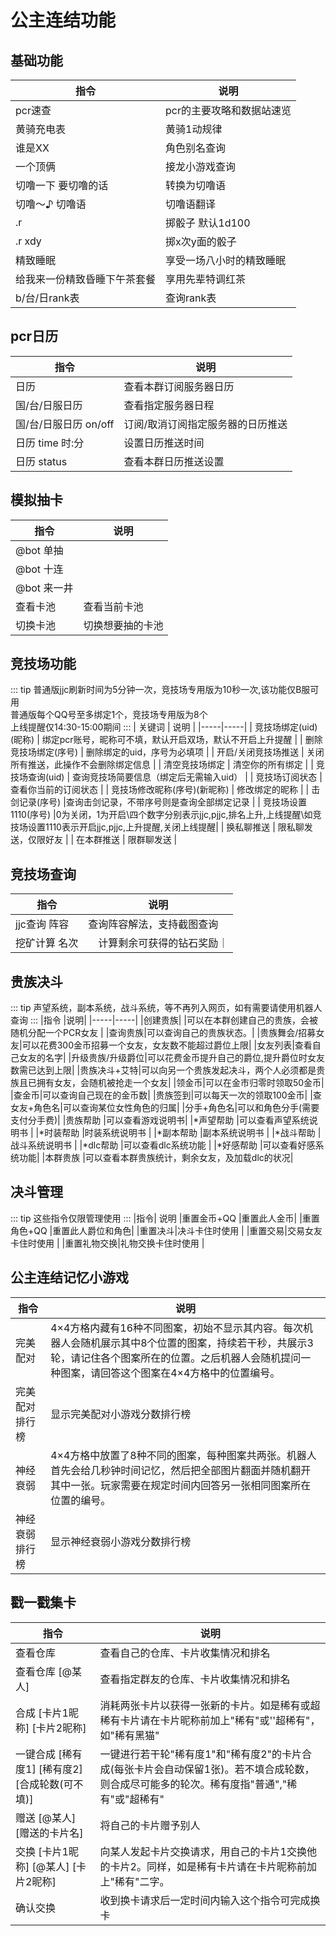 # 公主连结功能

## 基础功能

|指令 |说明|
|-----|-----|
| pcr速查|pcr的主要攻略和数据站速览|
| 黄骑充电表 | 黄骑1动规律|
| 谁是XX |角色别名查询|
| 一个顶俩 |接龙小游戏查询|
| 切噜一下 要切噜的话|转换为切噜语|
| 切噜～♪ 切噜语|切噜语翻译|
| .r |掷骰子 默认1d100|
| .r xdy| 掷x次y面的骰子|
| 精致睡眠| 享受一场八小时的精致睡眠|
| 给我来一份精致昏睡下午茶套餐 |享用先辈特调红茶|
| b/台/日rank表|查询rank表|

## pcr日历
|指令 |说明|
|-----|-----|
|日历| 查看本群订阅服务器日历|
|国/台/日服日历| 查看指定服务器日程|
|国/台/日服日历 on/off | 订阅/取消订阅指定服务器的日历推送|
|日历 time 时:分| 设置日历推送时间|
|日历 status | 查看本群日历推送设置|

## 模拟抽卡

|指令 |说明|
|-----|-----|
|@bot 单抽|  |
|@bot 十连|  |
|@bot 来一井 |  |
|查看卡池| 查看当前卡池|
|切换卡池 | 切换想要抽的卡池|

## 竞技场功能
::: tip
普通版jjc刷新时间为5分钟一次，竞技场专用版为10秒一次,该功能仅B服可用\
普通版每个QQ号至多绑定1个，竞技场专用版为8个\
上线提醒仅14:30-15:00期间
:::
| 关键词             | 说明                                                                           |
|-----|-----|
| 竞技场绑定(uid)(昵称)        | 绑定pcr账号，昵称可不填，默认开启双场，默认不开启上升提醒                  |
| 删除竞技场绑定(序号)         | 删除绑定的uid，序号为必填项                                              |
| 开启/关闭竞技场推送          | 关闭所有推送，此操作不会删除绑定信息                                      |
| 清空竞技场绑定               | 清空你的所有绑定                                                        |
| 竞技场查询(uid)              | 查询竞技场简要信息（绑定后无需输入uid）                                  |
| 竞技场订阅状态               |查看你当前的订阅状态                                                     |
| 竞技场修改昵称(序号)(新昵称)  | 修改绑定的昵称                                                          |
| 击剑记录(序号)               |查询击剑记录，不带序号则是查询全部绑定记录                                 |
| 竞技场设置1110(序号)         |0为关闭，1为开启\四个数字分别表示jjc,pjjc,排名上升,上线提醒\如竞技场设置1110表示开启jjc,pjjc,上升提醒,关闭上线提醒|
| 换私聊推送                   | 限私聊发送，仅限好友                                                    |
| 在本群推送                   | 限群聊发送                                                             |

## 竞技场查询

|指令 |说明|
|-----|-----|
| jjc查询 阵容 | 查询阵容解法，支持截图查询 |
| 挖矿计算 名次|　计算剩余可获得的钻石奖励｜


## 贵族决斗

::: tip
声望系统，副本系统，战斗系统，等不再列入网页，如有需要请使用机器人查询
:::
|指令 |说明|
|-----|-----|
|创建贵族| |可以在本群创建自己的贵族，会被随机分配一个PCR女友 | 
|查询贵族|可以查询自己的贵族状态。|
|贵族舞会/招募女友|可以花费300金币招募一个女友，女友数不能超过爵位上限| 
|女友列表|查看自己女友的名字| 
|升级贵族/升级爵位|可以花费金币提升自己的爵位,提升爵位时女友数需已达到上限| 
|贵族决斗+艾特|可以向另一个贵族发起决斗，两个人必须都是贵族且已拥有女友，会随机被抢走一个女友| 
|领金币|可以在金市归零时领取50金币| 
|查金币|可以查询自己现在的金币数| 
|贵族签到|可以每天一次的领取100金币| 
|查女友+角色名|可以查询某位女性角色的归属| 
|分手+角色名|可以和角色分手(需要支付分手费)| 
|贵族帮助 |可以查看游戏说明书| 
|*声望帮助 |可以查看声望系统说明书 |
|*时装帮助 |时装系统说明书 |
|*副本帮助 |副本系统说明书 |
|*战斗帮助 |战斗系统说明书 |
|*dlc帮助 |可以查看dlc系统功能 |
|*好感帮助 |可以查看好感系统功能| 
|本群贵族 |可以查看本群贵族统计，剩余女友，及加载dlc的状况|

## 决斗管理

::: tip 
这些指令仅限管理使用
:::
|指令| 说明 
|重置金币+QQ |重置此人金币|
|重置角色+QQ |重置此人爵位和角色| 
|重置决斗|决斗卡住时使用 |
|重置交易|交易女友卡住时使用 |
|重置礼物交换|礼物交换卡住时使用 |


## 公主连结记忆小游戏

|指令|说明|
|-----|-----|
|完美配对|4×4方格内藏有16种不同图案，初始不显示其内容。每次机器人会随机展示其中8个位置的图案，持续若干秒，共展示3轮，请记住各个图案所在的位置。之后机器人会随机提问一种图案，请回答这个图案在4×4方格中的位置编号。|
|完美配对排行榜|显示完美配对小游戏分数排行榜|
|神经衰弱|4×4方格中放置了8种不同的图案，每种图案共两张。机器人首先会给几秒钟时间记忆，然后把全部图片翻面并随机翻开其中一张。玩家需要在规定时间内回答另一张相同图案所在位置的编号。|
|神经衰弱排行榜|显示神经衰弱小游戏分数排行榜|

## 戳一戳集卡

|指令|说明|
|-----|-----|
|查看仓库 |查看自己的仓库、卡片收集情况和排名|
|查看仓库 [@某人]|查看指定群友的仓库、卡片收集情况和排名|
|合成 [卡片1昵称] [卡片2昵称]|消耗两张卡片以获得一张新的卡片。如是稀有或超稀有卡片请在卡片昵称前加上"稀有"或''超稀有"，如"稀有黑猫"|
|一键合成 [稀有度1] [稀有度2] [合成轮数(可不填)]|一键进行若干轮"稀有度1"和"稀有度2"的卡片合成(每张卡片会自动保留1张)。若不填合成轮数，则合成尽可能多的轮次。稀有度指"普通","稀有"或"超稀有"|
|赠送 [@某人] [赠送的卡片名]|将自己的卡片赠予别人|
|交换 [卡片1昵称] [@某人] [卡片2昵称] |向某人发起卡片交换请求，用自己的卡片1交换他的卡片2。同样，如是稀有卡片请在卡片昵称前加上"稀有"二字。|
|确认交换 |收到换卡请求后一定时间内输入这个指令可完成换卡|